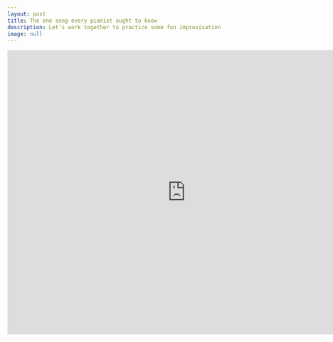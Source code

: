 ```yaml
---
layout: post
title: The one song every pianist ought to know
description: Let's work together to practice some fun improvisation
image: null
---
```

<iframe width="800" height="640" src="https://www.youtube.com/embed/BiJJ8MdCKjU" frameborder="0" allow="accelerometer; autoplay; encrypted-media; gyroscope; picture-in-picture" allowfullscreen align="middle"></iframe>
